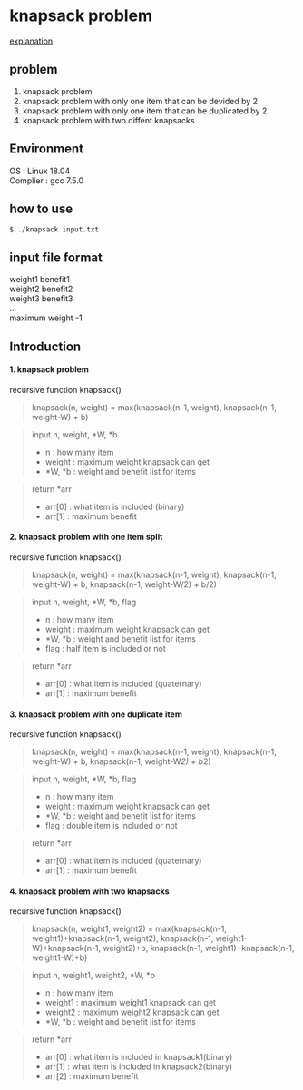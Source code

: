 # knapsack problem
[explanation](https://en.m.wikipedia.org/wiki/Knapsack_problem)

## problem
1. knapsack problem
2. knapsack problem with only one item that can be devided by 2
3. knapsack problem with only one item that can be duplicated by 2
4. knapsack problem with two diffent knapsacks

## Environment
OS : Linux 18.04   
Complier : gcc 7.5.0

## how to use
<pre><code>$ ./knapsack input.txt </code></pre>

## input file format
weight1 benefit1   
weight2 benefit2   
weight3 benefit3   
...   
maximum weight -1

## Introduction
#### 1. knapsack problem
recursive function knapsack()   
> knapsack(n, weight) = max(knapsack(n-1, weight), knapsack(n-1, weight-W) + b)

> input n, weight, *W, *b
> * n : how many item
> * weight : maximum weight knapsack can get
> * *W, *b : weight and benefit list for items   

> return *arr   
> * arr[0] : what item is included (binary)   
> * arr[1] : maximum benefit

#### 2. knapsack problem with one item split
recursive function knapsack()   
> knapsack(n, weight) = max(knapsack(n-1, weight), knapsack(n-1, weight-W) + b, knapsack(n-1, weight-W/2) + b/2)

> input n, weight, *W, *b, flag
> * n : how many item
> * weight : maximum weight knapsack can get
> * *W, *b : weight and benefit list for items   
> * flag : half item is included or not

> return *arr   
> * arr[0] : what item is included (quaternary)   
> * arr[1] : maximum benefit

#### 3. knapsack problem with one duplicate item
recursive function knapsack()   
> knapsack(n, weight) = max(knapsack(n-1, weight), knapsack(n-1, weight-W) + b, knapsack(n-1, weight-W*2) + b*2)

> input n, weight, *W, *b, flag
> * n : how many item
> * weight : maximum weight knapsack can get
> * *W, *b : weight and benefit list for items   
> * flag : double item is included or not

> return *arr   
> * arr[0] : what item is included (quaternary)   
> * arr[1] : maximum benefit

#### 4. knapsack problem with two knapsacks
recursive function knapsack()   
> knapsack(n, weight1, weight2) = max(knapsack(n-1, weight1)+knapsack(n-1, weight2), knapsack(n-1, weight1-W)+knapsack(n-1, weight2)+b, knapsack(n-1, weight1)+knapsack(n-1, weight1-W)+b)

> input n, weight1, weight2, *W, *b
> * n : how many item
> * weight1 : maximum weight1 knapsack can get
> * weight2 : maximum weight2 knapsack can get
> * *W, *b : weight and benefit list for items   

> return *arr   
> * arr[0] : what item is included in knapsack1(binary)   
> * arr[1] : what item is included in knapsack2(binary)   
> * arr[2] : maximum benefit
